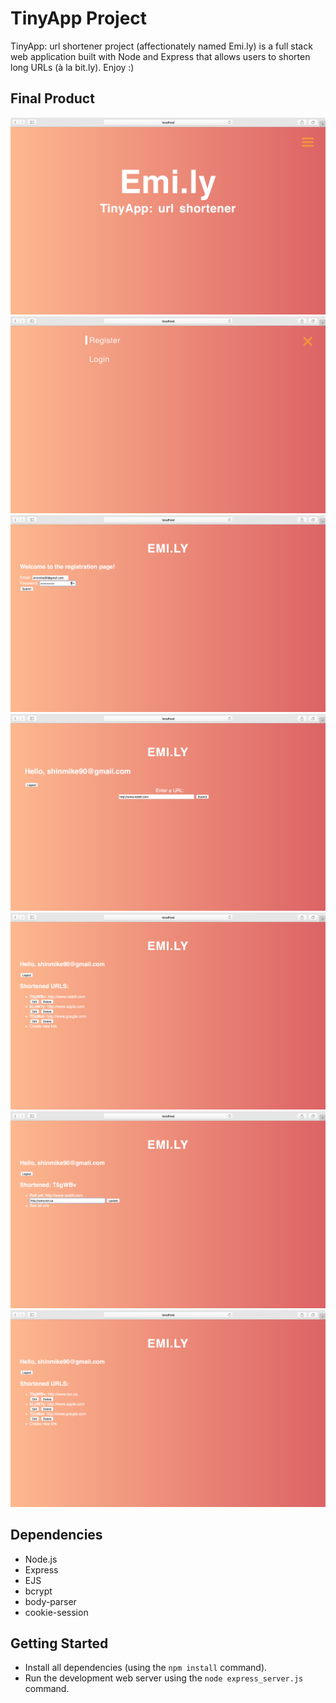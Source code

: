 # TinyApp Project

TinyApp: url shortener project (affectionately named Emi.ly) is a full stack web application built with Node and Express that allows users to shorten long URLs (à la bit.ly). Enjoy :)

## Final Product

!["Screenshot of landing page"](https://github.com/shinmike/tiny-app2-1/blob/master/docs/landing-page.png)
!["Screenshot of landing page menu"](https://github.com/shinmike/tiny-app2-1/blob/master/docs/landing-page-menu.png)
!["Screenshot of registration page"](https://github.com/shinmike/tiny-app2-1/blob/master/docs/register-page.png)
!["Screenshot of create new urls page"](https://github.com/shinmike/tiny-app2-1/blob/master/docs/urls-new.png)
!["Screenshot of urls index page"](https://github.com/shinmike/tiny-app2-1/blob/master/docs/urls-show.png)
!["Screenshot of urls edit page"](https://github.com/shinmike/tiny-app2-1/blob/master/docs/urls-edit.png)
!["Screenshot of updated urls index page"](https://github.com/shinmike/tiny-app2-1/blob/master/docs/urls-show-edited.png)

## Dependencies

- Node.js
- Express
- EJS
- bcrypt
- body-parser
- cookie-session

## Getting Started

- Install all dependencies (using the `npm install` command).
- Run the development web server using the `node express_server.js` command.